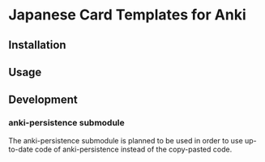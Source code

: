 # Japanese Card Templates for Anki

## Installation

## Usage

## Development

### anki-persistence submodule

The anki-persistence submodule is planned to be used in order to use up-to-date code of anki-persistence instead of the copy-pasted code.